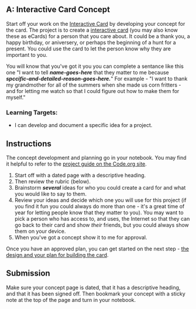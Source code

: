 [//]: # (<p><iframe src="https://douglasurner.github.io/GDP1/units/2/bounce/a-concept" width="100%" height="666px"></iframe></p>)

## A: Interactive Card Concept

Start off your work on the [Interactive Card](https://studio.code.org/s/csd3-2018/stage/14/puzzle/1?section_id=1750379) by developing your concept for the card. The project is to create a [interactive card](https://studio.code.org/s/csd3-2018/stage/14/puzzle/3) (you may also know these as eCards) for a person that you care about. It could be a thank you, a happy birthday, or aniversery, or perhaps the beginning of a hunt for a present. You could use the card to let the person know why they are important to you.

You will know that you've got it you you can complete a sentance like this one "I want to tell ***name-goes-here*** that they matter to me because ***spccific-and-detailed-reason-goes-here.***" For example - "I want to thank my grandmother for all of the summers when she made us corn fritters - and for letting me watch so that I could figure out how to make them for myself."

### Learning Targets:

* I can develop and document a specific idea for a project.

## Instructions

The concept development and planning go in your notebook. You may find it helpful to refer to the [project guide on the Code.org site]().

1. Start off with a dated page with a descriptive heading.
1. Then review the rubric (below).
1. Brainstorm ***several*** ideas for who you could create a card for and what you would like to say to them.
1. Review your ideas and decide which one you will use for this project (if you find it fun you could always do more than one - it's a great time of year for letting people know that they matter to you). You may want to pick a person who has access to, and uses, the Internet so that they can go back to their card and show *their* friends, but you could always show them on your device.
1. When you've got a concept show it to me for approval.

Once you have an approved plan, you can get started on the next step - [the design and your plan for building the card](https://canvas.instructure.com/courses/1404736/assignments/10113076?module_item_id=20868717).

## Submission

Make sure your concept page is dated, that it has a descriptive heading, and that it has been signed off. Then bookmark your concept with a sticky note at the top of the page and turn in your notebook.
